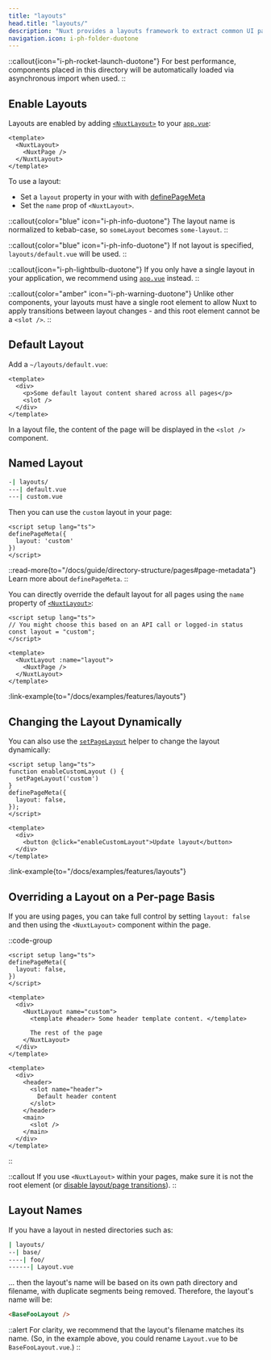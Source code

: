 ```yaml
---
title: "layouts"
head.title: "layouts/"
description: "Nuxt provides a layouts framework to extract common UI patterns into reusable layouts."
navigation.icon: i-ph-folder-duotone
---
```


::callout{icon="i-ph-rocket-launch-duotone"}
For best performance, components placed in this directory will be automatically loaded via asynchronous import when used.
::

## Enable Layouts

Layouts are enabled by adding [`<NuxtLayout>`](/docs/api/components/nuxt-layout) to your [`app.vue`](/docs/guide/directory-structure/app):

```vue [app.vue]
<template>
  <NuxtLayout>
    <NuxtPage />
  </NuxtLayout>
</template>
```

To use a layout:
- Set a `layout` property in your with with [definePageMeta](/docs/api/utils/define-page-meta)
- Set the `name` prop of `<NuxtLayout>`.

::callout{color="blue" icon="i-ph-info-duotone"}
The layout name is normalized to kebab-case, so `someLayout` becomes `some-layout`.
::

::callout{color="blue" icon="i-ph-info-duotone"}
If not layout is specified, `layouts/default.vue` will be used.
::

::callout{icon="i-ph-lightbulb-duotone"}
If you only have a single layout in your application, we recommend using [`app.vue`](/docs/guide/directory-structure/app) instead.
::

::callout{color="amber" icon="i-ph-warning-duotone"}
Unlike other components, your layouts must have a single root element to allow Nuxt to apply transitions between layout changes - and this root element cannot be a `<slot />`.
::

## Default Layout

Add a `~/layouts/default.vue`:

```vue [layouts/default.vue]
<template>
  <div>
    <p>Some default layout content shared across all pages</p>
    <slot />
  </div>
</template>
```

In a layout file, the content of the page will be displayed in the `<slot />` component.

## Named Layout

```bash [Directory Structure]
-| layouts/
---| default.vue
---| custom.vue
```

Then you can use the `custom` layout in your page:

```vue [pages/about.vue]
<script setup lang="ts">
definePageMeta({
  layout: 'custom'
})
</script>
```

::read-more{to="/docs/guide/directory-structure/pages#page-metadata"}
Learn more about `definePageMeta`.
::

You can directly override the default layout for all pages using the `name` property of [`<NuxtLayout>`](/docs/api/components/nuxt-layout):

```vue [app.vue]
<script setup lang="ts">
// You might choose this based on an API call or logged-in status
const layout = "custom";
</script>

<template>
  <NuxtLayout :name="layout">
    <NuxtPage />
  </NuxtLayout>
</template>
```

:link-example{to="/docs/examples/features/layouts"}

## Changing the Layout Dynamically

You can also use the [`setPageLayout`](/docs/api/utils/set-page-layout) helper to change the layout dynamically:

```vue
<script setup lang="ts">
function enableCustomLayout () {
  setPageLayout('custom')
}
definePageMeta({
  layout: false,
});
</script>

<template>
  <div>
    <button @click="enableCustomLayout">Update layout</button>
  </div>
</template>
```

:link-example{to="/docs/examples/features/layouts"}

## Overriding a Layout on a Per-page Basis

If you are using pages, you can take full control by setting `layout: false` and then using the `<NuxtLayout>` component within the page.

::code-group

```vue [pages/index.vue]
<script setup lang="ts">
definePageMeta({
  layout: false,
})
</script>

<template>
  <div>
    <NuxtLayout name="custom">
      <template #header> Some header template content. </template>

      The rest of the page
    </NuxtLayout>
  </div>
</template>
```

```vue [layouts/custom.vue]
<template>
  <div>
    <header>
      <slot name="header">
        Default header content
      </slot>
    </header>
    <main>
      <slot />
    </main>
  </div>
</template>
```

::

::callout
If you use `<NuxtLayout>` within your pages, make sure it is not the root element (or [disable layout/page transitions](/docs/getting-started/transitions#disable-transitions)).
::

## Layout Names

If you have a layout in nested directories such as:

```bash
| layouts/
--| base/
----| foo/
------| Layout.vue
```

... then the layout's name will be based on its own path directory and filename, with duplicate segments being removed. Therefore, the layout's name will be:

```html
<BaseFooLayout />
```

::alert
For clarity, we recommend that the layout's filename matches its name. (So, in the example above, you could rename `Layout.vue` to be `BaseFooLayout.vue`.)
::
